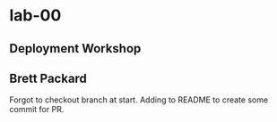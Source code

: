 # lab-00
## Deployment Workshop
## Brett Packard


Forgot to checkout branch at start. Adding to README to create some commit for PR.
